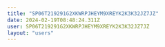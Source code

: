```yaml
---
title: "SP06T219291G2XKWRPJHEYM9XREYK2K3K32JZ7JZ"
date: 2024-02-19T08:48:24.311Z
user: SP06T219291G2XKWRPJHEYM9XREYK2K3K32JZ7JZ
layout: "users"
---
```

    